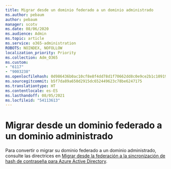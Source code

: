 ```yaml
---
title: Migrar desde un dominio federado a un dominio administrado
ms.author: pebaum
author: pebaum
manager: scotv
ms.date: 08/06/2020
ms.audience: Admin
ms.topic: article
ms.service: o365-administration
ROBOTS: NOINDEX, NOFOLLOW
localization_priority: Priority
ms.collection: Adm_O365
ms.custom:
- "6117"
- "9003238"
ms.openlocfilehash: 0d986436b0ac10cf8e8f4dd78d1f70662dd8c0e9ce2b1c109191851fe9dd18e9
ms.sourcegitcommit: b5f7da89a650d2915dc652449623c78be6247175
ms.translationtype: HT
ms.contentlocale: es-ES
ms.lasthandoff: 08/05/2021
ms.locfileid: "54113613"
---
```

# <a name="migrate-from-federated-domain-to-managed-domain"></a>Migrar desde un dominio federado a un dominio administrado

Para convertir o migrar su dominio federado a un dominio administrado, consulte las directrices en [Migrar desde la federación a la sincronización de hash de contraseña para Azure Active Directory](https://docs.microsoft.com/azure/active-directory/hybrid/plan-migrate-adfs-password-hash-sync).